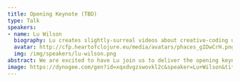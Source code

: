 ```yaml
---
title: Opening Keynote (TBD)
type: Talk
speakers:
- name: Lu Wilson
  biography: Lu creates slightly-surreal videos about creative-coding under the Todepond moniker. They are one of the hosts of the Future of Coding podcast, a coder at tldraw, and a researcher in residence at Ink and Switch.
  avatar: http://cfp.heartofclojure.eu/media/avatars/phaces_gIDwCrH.png
  img: /img/speakers/lu-wilson.png
abstract: We are excited to have Lu join us to deliver the opening keynote. Stay tuned for more details.
image: https://dynogee.com/gen?id=xqxdvgzswovkl2c&speaker=Lu+Wilson&title=Opening+Keynote+%28TBD%29&type=Talk&img=https%3A//2024.heartofclojure.eu/img/speakers/lu-wilson.png
---
```

